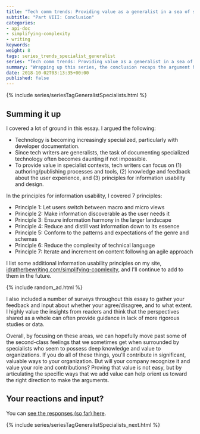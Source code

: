 ```yaml
---
title: "Tech comm trends: Providing value as a generalist in a sea of specialists (Part VIII)"
subtitle: "Part VIII: Conclusion"
categories:
- api-doc
- simplifying-complexity
- writing
keywords:
weight: 8
tags: series_trends_specialist_generalist
series: "Tech comm trends: Providing value as a generalist in a sea of specialists"
summary: "Wrapping up this series, the conclusion recaps the argument highlights and information usability principles."
date: 2018-10-02T03:13:35+00:00
published: false
---
```


{% include series/seriesTagGeneralistSpecialists.html %}

## Summing it up

I covered a lot of ground in this essay. I argued the following:

* Technology is becoming increasingly specialized, particularly with developer documentation.
* Since tech writers are generalists, the task of documenting specialized technology often becomes daunting if not impossible.
* To provide value in specialist contexts, tech writers can focus on (1) authoring/publishing processes and tools, (2) knowledge and feedback about the user experience, and (3) principles for information usability and design.

In the principles for information usability, I covered 7 principles:

* Principle 1: Let users switch between macro and micro views
* Principle 2: Make information discoverable as the user needs it
* Principle 3: Ensure information harmony in the larger landscape
* Principle 4: Reduce and distill vast information down to its essence
* Principle 5: Conform to the patterns and expectations of the genre and schemas
* Principle 6: Reduce the complexity of technical language
* Principle 7: Iterate and increment on content following an agile approach

I list some additional information usability principles on my site, [idratherbewriting.com/simplifying-copmlexity](https://idratherbewriting.com/simplifying-copmlexity), and I'll continue to add to them in the future.

{% include random_ad.html %}

I also included a number of surveys throughout this essay to gather your feedback and input about whether your agree/disagree, and to what extent. I highly value the insights from readers and think that the perspectives shared as a whole can often provide guidance in lack of more rigorous studies or data.

Overall, by focusing on these areas, we can hopefully move past some of the second-class feelings that we sometimes get when surrounded by specialists who seem to possess deep knowledge and value to organizations. If you do all of these things, you'll contribute in significant, valuable ways to your organization. But will your company recognize it and value your role and contributions? Proving that value is not easy, but by articulating the specific ways that we add value can help orient us toward the right direction to make the arguments.

## Your reactions and input?

<script>
EMBED_PARAMS = {};
EMBED_PARAMS.surveyID =6324687;
EMBED_PARAMS.domain ="//www.questionpro.com";
EMBED_PARAMS.src ="//www.questionpro.com/a/TakeSurvey?tt=iCydvueLvzk%3D";
EMBED_PARAMS.width ="100%";
EMBED_PARAMS.height = "750px";
EMBED_PARAMS.border = "hidden";
</script>
<div id="div_6324687"></div>
<script src="//www.questionpro.com/javascript/embedsurvey.js?version=1"></script>

You can <a target="\_blank" href="https://www.questionpro.com/t/PESbCZc1tY">see the responses (so far) here</a>.


{% include series/seriesTagGeneralistSpecialists_next.html %}

